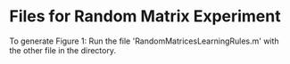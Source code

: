 # Files for Random Matrix Experiment
To generate Figure 1: Run the file 'RandomMatricesLearningRules.m' with the other file in the directory.

